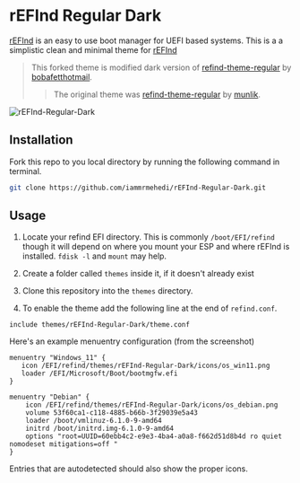 # rEFInd Regular Dark

[rEFInd](http://www.rodsbooks.com/refind/) is an easy to use boot manager for UEFI
based systems. This is a a simplistic clean and minimal theme for [rEFInd](https://www.rodsbooks.com/refind/index.html)

>This forked theme is modified dark version of [refind-theme-regular](https://github.com/bobafetthotmail/refind-theme-regular) by [bobafetthotmail](https://github.com/bobafetthotmail).
>>The original theme was [refind-theme-regular](https://github.com/munlik/refind-theme-regular) by [munlik](https://github.com/munlik).

![rEFInd-Regular-Dark](https://raw.githubusercontent.com/iammrmehedi/rEFInd-Regular-Dark/main/screenshot.webp)

## Installation

Fork this repo to you local directory by running the following command in terminal.

```bash
git clone https://github.com/iammrmehedi/rEFInd-Regular-Dark.git
```

## Usage

 1. Locate your refind EFI directory. This is commonly `/boot/EFI/refind`
    though it will depend on where you mount your ESP and where rEFInd is
    installed. `fdisk -l` and `mount` may help.

 2. Create a folder called `themes` inside it, if it doesn't already exist

 3. Clone this repository into the `themes` directory.

 4. To enable the theme add the following line at the end of `refind.conf`.

 ```text
include themes/rEFInd-Regular-Dark/theme.conf
 ```

 Here's an example menuentry configuration (from the screenshot)

```text
menuentry "Windows_11" {
   icon /EFI/refind/themes/rEFInd-Regular-Dark/icons/os_win11.png
   loader /EFI/Microsoft/Boot/bootmgfw.efi
}

menuentry "Debian" {
    icon /EFI/refind/themes/rEFInd-Regular-Dark/icons/os_debian.png
    volume 53f60ca1-c118-4885-b66b-3f29039e5a43
    loader /boot/vmlinuz-6.1.0-9-amd64
    initrd /boot/initrd.img-6.1.0-9-amd64
    options "root=UUID=60ebb4c2-e9e3-4ba4-a0a8-f662d51d8b4d ro quiet nomodeset mitigations=off "
}
```

Entries that are autodetected should also show the proper icons.
